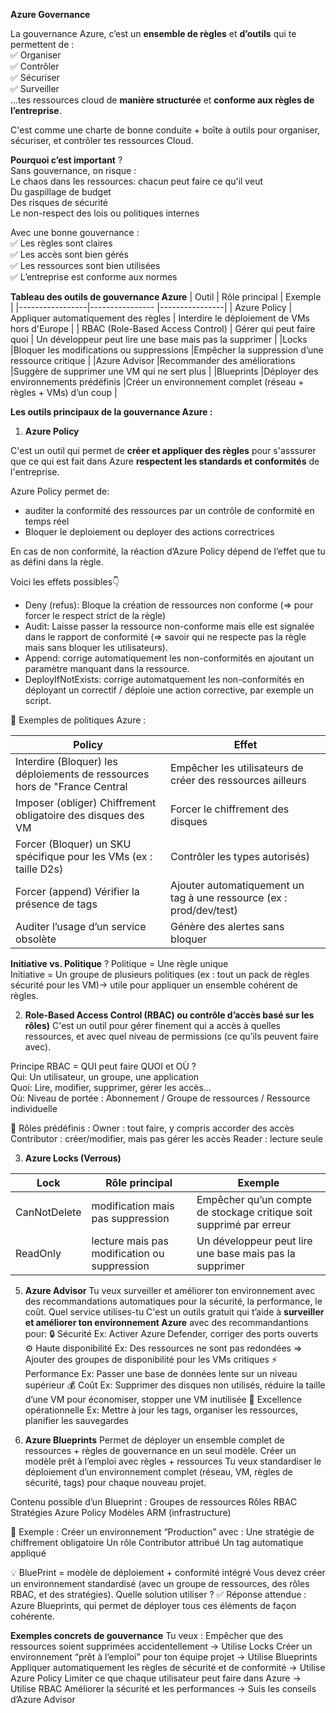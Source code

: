 **Azure Governance**

La gouvernance Azure, c’est un **ensemble de règles** et **d’outils** qui te permettent de :    
✅ Organiser    
✅ Contrôler     
✅ Sécuriser     
✅ Surveiller     
...tes ressources cloud de **manière structurée** et **conforme aux règles de l’entreprise**.    

C'est comme une charte de bonne conduite + boîte à outils pour organiser, sécuriser, et contrôler tes ressources Cloud.   

**Pourquoi c’est important** ?   
Sans gouvernance, on risque :    
Le chaos dans les ressources: chacun peut faire ce qu'il veut    
Du gaspillage de budget    
Des risques de sécurité    
Le non-respect des lois ou politiques internes    

Avec une bonne gouvernance :     
✅ Les règles sont claires       
✅ Les accès sont bien gérés       
✅ Les ressources sont bien utilisées      
✅ L’entreprise est conforme aux normes              

**Tableau des outils de gouvernance Azure**
|  Outil	        |  Rôle principal                 |    Exemple    |
|-----------------|----------------                 |----------------|
| Azure Policy   | Appliquer automatiquement des règles	  | Interdire le déploiement de VMs hors d'Europe    |
| RBAC (Role-Based Access Control)	   | Gérer qui peut faire quoi   | Un développeur peut lire une base mais pas la supprimer   |
|Locks   |Bloquer les modifications ou suppressions   |Empêcher la suppression d’une ressource critique  |
|Azure Advisor	  |Recommander des améliorations  |Suggère de supprimer une VM qui ne sert plus  |
|Blueprints	  |Déployer des environnements prédéfinis  |Créer un environnement complet (réseau + règles + VMs) d’un coup |

 **Les outils principaux de la gouvernance Azure :**

1. **Azure Policy**
              
C'est un outil qui permet de **créer et appliquer des règles** pour s'asssurer que ce qui est fait dans Azure **respectent les standards et conformités** de l'entreprise.

Azure Policy permet de:              
* auditer la conformité des ressources par un contrôle de conformité en temps réel    
* Bloquer le deploiement ou deployer des actions correctrices    

En cas de non conformité, la réaction d’Azure Policy dépend de l’effet que tu as défini dans la règle.          

Voici les effets possibles👇      
* Deny (refus):	Bloque la création de ressources non conforme (=> pour forcer le respect strict de la règle)        
* Audit:	Laisse passer la ressource non-conforme mais elle est signalée dans le rapport de conformité (=> savoir qui ne respecte pas la règle mais sans bloquer les utilisateurs).           
* Append:	corrige automatiquement les non-conformités en ajoutant un paramètre manquant dans la ressource.         
* DeployIfNotExists: corrige automatquement les non-conformités en déployant un correctif  / déploie une action corrective, par exemple un script.        

📌 Exemples de politiques Azure :

| Policy      | Effet      |
|------------------|-----------------|
| Interdire (Bloquer) les déploiements de ressources hors de "France Central   |Empêcher les utilisateurs de créer des ressources ailleurs  |
| Imposer (obliger) Chiffrement obligatoire des disques des VM | Forcer le chiffrement des disques  |
| Forcer (Bloquer) un SKU spécifique pour les VMs (ex : taille D2s) |Contrôler les types autorisés)|
| Forcer (append) Vérifier la présence de tags |Ajouter automatiquement un tag à une ressource (ex : prod/dev/test)|
| Auditer l’usage d’un service obsolète |Génère des alertes sans bloquer|
   
**Initiative vs. Politique** ?
Politique = Une règle unique     
Initiative = Un groupe de plusieurs politiques (ex : tout un pack de règles sécurité pour les VM)→ utile pour appliquer un ensemble cohérent de règles.

2. **Role-Based Access Control (RBAC) ou contrôle d’accès basé sur les rôles)**
C'est un outil pour gérer finement qui a accès à quelles ressources, et avec quel niveau de permissions (ce qu’ils peuvent faire avec).      

Principe RBAC = QUI peut faire QUOI et OÙ ?          
Qui: 	Un utilisateur, un groupe, une application          
Quoi:	Lire, modifier, supprimer, gérer les accès…          
Où:	Niveau de portée : Abonnement / Groupe de ressources / Ressource individuelle       

📌 Rôles prédéfinis :
Owner : tout faire, y compris accorder des accès
Contributor : créer/modifier, mais pas gérer les accès
Reader : lecture seule

3. **Azure Locks (Verrous)**

| Lock        |  Rôle principal                 |    Exemple    |
|-----------------|----------------                 |----------------|
|CanNotDelete  | modification mais pas suppression  |Empêcher qu’un compte de stockage critique soit supprimé par erreur|
| ReadOnly    | lecture mais pas modification ou suppression   | Un développeur peut lire une base mais pas la supprimer   |


5. **Azure Advisor**
Tu veux surveiller et améliorer ton environnement avec des recommandations automatiques pour la sécurité, la performance, le coût. Quel service utilises-tu 
C'est un outils gratuit qui t’aide à  **surveiller et améliorer ton environnement Azure** avec des recommandantions pour:
🔒 Sécurité  Ex: Activer Azure Defender, corriger des ports ouverts   
⚙️ Haute disponibilité    Ex: Des ressources ne sont pas redondées	 => Ajouter des groupes de disponibilité pour les VMs critiques
⚡ Performance   Ex: Passer une base de données lente sur un niveau supérieur
💰 Coût   Ex: Supprimer des disques non utilisés, réduire la taille d’une VM pour économiser, stopper une VM inutilisée
🧰 Excellence opérationnelle   Ex: Mettre à jour les tags, organiser les ressources, planifier les sauvegardes


5. **Azure Blueprints**
Permet de déployer un ensemble complet de ressources + règles de gouvernance en un seul modèle.
Créer un modèle prêt à l’emploi avec règles + ressources
Tu veux standardiser le déploiement d’un environnement complet (réseau, VM, règles de sécurité, tags) pour chaque nouveau projet. 

Contenu possible d’un Blueprint :
Groupes de ressources
Rôles RBAC
Stratégies Azure Policy
Modèles ARM (infrastructure)


📌 Exemple :
Créer un environnement “Production” avec :
Une stratégie de chiffrement obligatoire
Un rôle Contributor attribué
Un tag automatique appliqué

💡 BluePrint = modèle de déploiement + conformité intégré
Vous devez créer un environnement standardisé (avec un groupe de ressources, des rôles RBAC, et des stratégies).
Quelle solution utiliser ?
✅ Réponse attendue : Azure Blueprints, qui permet de déployer tous ces éléments de façon cohérente.


**Exemples concrets de gouvernance**
Tu veux :
Empêcher que des ressources soient supprimées accidentellement → Utilise Locks
Créer un environnement “prêt à l’emploi” pour ton équipe projet → Utilise Blueprints
Appliquer automatiquement les règles de sécurité et de conformité → Utilise Azure Policy
Limiter ce que chaque utilisateur peut faire dans Azure → Utilise RBAC
Améliorer la sécurité et les performances → Suis les conseils d’Azure Advisor


